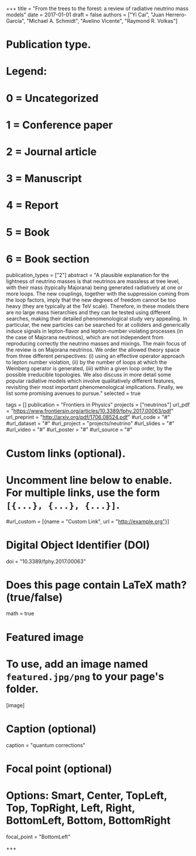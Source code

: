 +++
title = "From the trees to the forest: a review of radiative neutrino mass models"
date = 2017-01-01
draft = false
authors = ["Yi Cai", "Juan Herrero-García", "Michael A. Schmidt", "Avelino Vicente", "Raymond R. Volkas"]

# Publication type.
# Legend:
# 0 = Uncategorized
# 1 = Conference paper
# 2 = Journal article
# 3 = Manuscript
# 4 = Report
# 5 = Book
# 6 = Book section

publication_types = ["2"]
abstract = "A plausible explanation for the lightness of neutrino masses is that neutrinos are massless at tree level, with their mass (typically Majorana) being generated radiatively at one or more loops. The new couplings, together with the suppression coming from the loop factors, imply that the new degrees of freedom cannot be too heavy (they are typically at the TeV scale). Therefore, in these models there are no large mass hierarchies and they can be tested using different searches, making their detailed phenomenological study very appealing. In particular, the new particles can be searched for at colliders and generically induce signals in lepton-flavor and lepton-number violating processes (in the case of Majorana neutrinos), which are not independent from reproducing correctly the neutrino masses and mixings. The main focus of the review is on Majorana neutrinos. We order the allowed theory space from three different perspectives: (i) using an effective operator approach to lepton number violation, (ii) by the number of loops at which the Weinberg operator is generated, (iii) within a given loop order, by the possible irreducible topologies. We also discuss in more detail some popular radiative models which involve qualitatively different features, revisiting their most important phenomenological implications. Finally, we list some promising avenues to pursue."
selected = true

tags = []
publication = "Frontiers in Physics"
projects = ["neutrinos"]
url_pdf = "https://www.frontiersin.org/articles/10.3389/fphy.2017.00063/pdf"
url_preprint = "http://arxiv.org/pdf/1706.08524.pdf"
#url_code = "#"
#url_dataset = "#"
#url_project = "projects/neutrino"
#url_slides = "#"
#url_video = "#"
#url_poster = "#"
#url_source = "#"

# Custom links (optional).
#   Uncomment line below to enable. For multiple links, use the form `[{...}, {...}, {...}]`.
#url_custom = [{name = "Custom Link", url = "http://example.org"}]

# Digital Object Identifier (DOI)
doi = "10.3389/fphy.2017.00063"

# Does this page contain LaTeX math? (true/false)
math = true

# Featured image
# To use, add an image named `featured.jpg/png` to your page's folder. 
[image]
  # Caption (optional)
  caption = "quantum corrections"

  # Focal point (optional)
  # Options: Smart, Center, TopLeft, Top, TopRight, Left, Right, BottomLeft, Bottom, BottomRight
  focal_point = "BottomLeft"

+++

